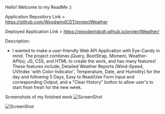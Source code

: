 Hello! Welcome to my ReadMe :)

Application Repository Link > https://github.com/WoodwindCDT/projectWeather

Deployed Application Link > https://woodwindcdt.github.io/projectWeather/

Description:
- I wanted to make a user-friendly Web API Application with Eye-Candy in mind.
    The project combines jQuery, BootStrap, Moment, Weather-API(s), JS, CSS, and HTML to create the work, and has many features! These features include, Detailed Weather Reports (Wind-Speed, UVIndex 'with Color-Indicator', Temperature, Date, and Humidity) for the day and following 5 Days, Easy to Read/Use Form Input and corresponding Output, and a "Clear History" button to allow user's to start from fresh for the new week.

Screenshots of my finished work
![ScreenShot](https://user-images.githubusercontent.com/67067481/92360534-93a30200-f0b2-11ea-81c4-67dfe29439bd.PNG)

![ScreenShot](https://user-images.githubusercontent.com/67067481/92360583-a9b0c280-f0b2-11ea-97ca-70fff318fe4c.PNG)